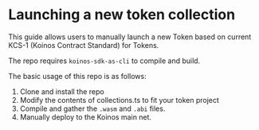# Launching a new token collection

This guide allows users to manually launch a new Token based on current KCS-1 (Koinos Contract Standard) for Tokens.

The repo requires `koinos-sdk-as-cli` to compile and build.

The basic usage of this repo is as follows:

1. Clone and install the repo
2. Modify the contents of collections.ts to fit your token project
3. Compile and gather the `.wasm` and  `.abi` files.
4. Manually deploy to the Koinos main net.